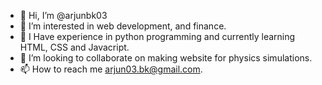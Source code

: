 - 👋 Hi, I’m @arjunbk03
- 👀 I’m interested in web development, and finance. 
- 🌱 I Have experience in python programming and currently learning HTML, CSS and Javacript. 
- 💞️ I’m looking to collaborate on making website for physics simulations. 
- 📫 How to reach me arjun03.bk@gmail.com.

<!---
arjunbk03/arjunbk03 is a ✨ special ✨ repository because its `README.md` (this file) appears on your GitHub profile.
You can click the Preview link to take a look at your changes.
--->
